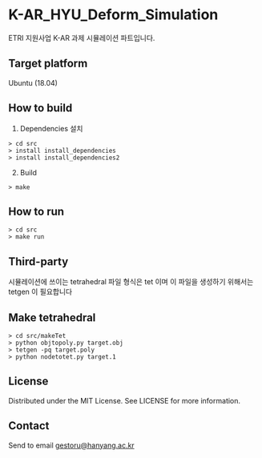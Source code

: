 # K-AR_HYU_Deform_Simulation
ETRI 지원사업 K-AR 과제 시뮬레이션 파트입니다.

## Target platform
Ubuntu (18.04)

## How to build
1. Dependencies 설치
```
> cd src
> install install_dependencies
> install install_dependencies2
```
2. Build
```
> make
```
## How to run
```
> cd src
> make run
```

## Third-party 
시뮬레이션에 쓰이는 tetrahedral 파일 형식은 tet 이며 이 파일을 생성하기 위해서는 tetgen 이 필요합니다

## Make tetrahedral
```
> cd src/makeTet
> python objtopoly.py target.obj
> tetgen -pq target.poly
> python nodetotet.py target.1
```
## License
Distributed under the MIT License. See LICENSE for more information.

## Contact
Send to email 
gestoru@hanyang.ac.kr
